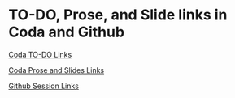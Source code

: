 # TO-DO, Prose, and Slide links in Coda and Github
[Coda TO-DO Links](https://coda.io/d/AIJ-Physics-course_d4OKzETEXqj/TO-DO_suEjI#_luD5m)

[Coda Prose and Slides Links](https://coda.io/d/ActInf-Journal_dwYsKMwppRN/Chris-Fields-Physics-Livestreams-Status_su7Pa#_lu6bc)

[Github Session Links](https://github.com/ActiveInferenceInstitute/ActiveInferenceJournal/blob/main/Courses/PhysicsAsInformationProcessing_ChrisFields)
